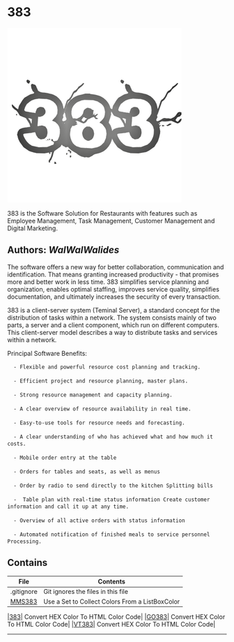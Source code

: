 # 383
![](383.png)

383 is the Software Solution for Restaurants with features such as Employee Management, Task Management, Customer Management and Digital Marketing.


**Authors:**  *WalWalWalides*
------

The software offers a new way for better collaboration, communication and identification. That means granting increased productivity - that promises more and better work in less time.
383 simplifies service planning and organization, enables optimal staffing, improves service quality, simplifies documentation, and ultimately increases the security of every transaction.

383 is a client-server system (Teminal Server), a standard concept for the distribution of tasks within a network.
The system consists mainly of two parts, a server and a client component, which run on different computers.
This client-server model describes a way to distribute tasks and services within a network.


Principal Software Benefits:

      - Flexible and powerful resource cost planning and tracking.

      - Efficient project and resource planning, master plans.

      - Strong resource management and capacity planning.

      - A clear overview of resource availability in real time.

      - Easy-to-use tools for resource needs and forecasting.

      - A clear understanding of who has achieved what and how much it costs.

      - Mobile order entry at the table

      - Orders for tables and seats, as well as menus

      - Order by radio to send directly to the kitchen Splitting bills

      -  Table plan with real-time status information Create customer information and call it up at any time.

      - Overview of all active orders with status information

      - Automated notification of finished meals to service personnel
    Processing.
    
    


## Contains

| File | Contents | 
| --- | --- |
| .gitignore | Git ignores the files in this file |
|[MMS383](https://github.com/walwalwalides/383/tree/master/Server/MMS383)| Use a Set to Collect Colors From a ListBoxColor|

|[383](https://github.com/walwalwalides/383/tree/master/Client/383)| Convert HEX Color To HTML Color Code|
|[GO383](https://github.com/walwalwalides/383/tree/master/Client/GO383)| Convert HEX Color To HTML Color Code|
|[VT383](https://github.com/walwalwalides/383/tree/master/Client/VT383)| Convert HEX Color To HTML Color Code|



------

